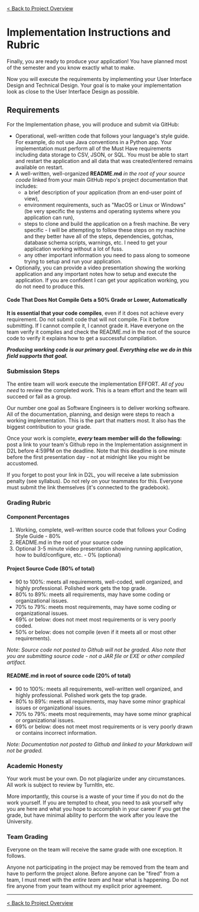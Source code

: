 [< Back to Project Overview](README.md#implementation)

# Implementation Instructions and Rubric

Finally, you are ready to produce your application! You have planned most of the semester and you know exactly what to make.

Now you will execute the requirements by implementing your User Interface Design and Technical Design. Your goal is to make your implementation look as close to the User Interface Design as possible.

## Requirements

For the Implementation phase, you will produce and submit via GitHub:

- Operational, well-written code that follows your language's style guide. For example, do not use Java conventions in a Python app. Your implementation must perform all of the Must Have requirements including data storage to CSV, JSON, or SQL. You must be able to start and restart the application and all data that was created/entered remains available on restart.
- A well-written, well-organized  **README.md** *in the root of your source coode* linked from your main GitHub repo's project documentation that includes:
   - a brief description of your application (from an end-user point of view),
   - environment requirements, such as "MacOS or Linux or Windows" (be very specific the systems and operating systems where you application can run),
   - steps to clone and build the application on a fresh machine. Be very specific - I will be attempting to follow these steps on my machine and they better have all of the steps, dependencies, gotchas, database schema scripts, warnings, etc. I need to get your application working without a lot of fuss.
   - any other important information you need to pass along to someone trying to setup and run your application.
- Optionally, you can provide a video presentation showing the working application and any important notes how to setup and execute the application. If you are confident I can get your application working, you do not need to produce this.

#### Code That Does Not Compile Gets a 50% Grade or Lower, Automatically

**It is essential that your code compiles**, even if it does not achieve every requirement. Do not submit code that will not compile. Fix it before submitting. If I cannot compile it, I cannot grade it. Have everyone on the team verify it compiles and check the README.md in the root of the source code to verify it explains how to get a successful compilation.

***Producing working code is our primary goal. Everything else we do in this field supports that goal.***

### Submission Steps

The entire team will work execute the implementation EFFORT. *All of you need* to review the completed work. This is a team effort and the team will succeed or fail as a group.

Our number one goal as Software Engineers is to deliver working software. All of the documentation, planning, and design were steps to reach a working implementation. This is the part that matters most. It also has the biggest contribution to your grade.

Once your work is complete, ***every* team member will do the following:** post a link to your team's Github repo in the Implementation assignment in D2L before 4:59PM on the deadline. Note that this deadline is one minute before the first presentation day - not at midnight like you might be accustomed.

If you forget to post your link in D2L, you will receive a late submission penalty (see syllabus). Do not rely on your teammates for this. Everyone must submit the link themselves (it's connected to the gradebook).

### Grading Rubric

#### Component Percentages

1.  Working, complete, well-written source code that follows your Coding Style Guide - 80%
2.  README.md in the root of your source code
3.  Optional 3-5 minute video presentation showing running application, how to build/configure, etc. - 0% (optional)

#### Project Source Code (80% of total)

-  90 to 100%: meets all requirements, well-coded, well organized, and highly professional. Polished work gets the top grade.
-  80% to 89%: meets all requirements, may have some coding or organizational issues.
-  70% to 79%: meets most requirements, may have some coding or organizational issues.
-  69% or below: does not meet most requirements or is very poorly coded.
-  50% or below: does not compile (even if it meets all or most other requirements).

*Note: Source code not posted to Github will not be graded. Also note that you are submitting source code - not a JAR file or EXE or other compiled artifact.*

#### README.md in root of source code (20% of total)

-  90 to 100%: meets all requirements, well-written well organized, and highly professional. Polished work gets the top grade.
-  80% to 89%: meets all requirements, may have some minor graphical issues or organizational issues.
-  70% to 79%: meets most requirements, may have some minor graphical or organizational issues.
-  69% or below: does not meet most requirements or is very poorly drawn or contains incorrect information.

*Note: Documentation not posted to Github and linked to your Markdown will not be graded.*

### Academic Honesty

Your work must be your own. Do not plagiarize under any circumstances. All work is subject to review by TurnItIn, etc.

More importantly, this course is a waste of your time if you do not do the work yourself. If you are tempted to cheat, you need to ask yourself why you are here and what you hope to accomplish in your career if you get the grade, but have minimal ability to perform the work after you leave the University.

### Team Grading

Everyone on the team will receive the same grade with one exception. It follows.

Anyone not participating in the project may be removed from the team and have to perform the project alone. Before anyone can be "fired" from a team, I must meet with the *entire team* and hear what is happening. Do not fire anyone from your team without my explicit prior agreement.

---

[< Back to Project Overview](README.md#implementation)

